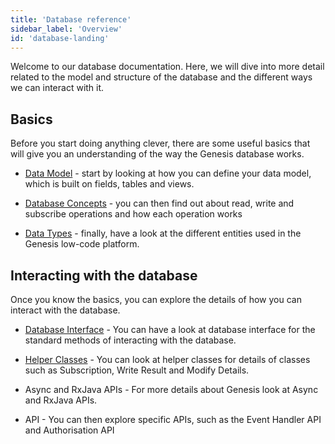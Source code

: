 ```yaml
---
title: 'Database reference'
sidebar_label: 'Overview'
id: 'database-landing'
---
```


Welcome to our database documentation. Here, we will dive into more detail related to the model and structure of the database and the different ways we can interact with it.

## Basics

Before you start doing anything clever, there are some useful basics that will give you an understanding of the way the Genesis database works.

- [Data Model](/database/fields-tables-views/fields-tables-views/) - start by looking at how you can define your data model, which is built on fields, tables and views.

- [Database Concepts](/database/database-concepts/read/) - you can then find out about read, write and subscribe operations and how each operation works

- [Data Types](/database/data-types/table-entities/) - finally, have a look at the different entities used in the Genesis low-code platform.

## Interacting with the database

Once you know the basics, you can explore the details of how you can interact with the database.

- [Database Interface](/database/database-interface/entity-db/) - You can have a look at database interface for the standard methods of interacting with the database.
 
- [Helper Classes](/database/helper-classes/) - You can look at helper classes for details of classes such as Subscription, Write Result and Modify Details.

- Async and RxJava APIs - For more details about Genesis look at Async and RxJava APIs.

- API - You can then explore specific APIs, such as the  Event Handler API and Authorisation API


